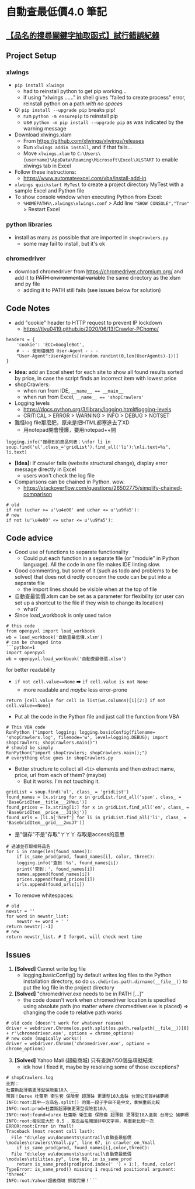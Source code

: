 # 自動查最低價4.0 筆記

## [【品名的搜尋關鍵字抽取函式】試行錯誤紀錄](https://hackmd.io/IIqZjuWqQv2hHS_BisxLsA)

## Project Setup
### xlwings
* `pip install xlwings`
    * had to reinstall python to get pip working...
    * if using "xlwings ......" in shell gives "failed to create process" error, reinstall python on a path *with no spaces*
* Q: `pip install --upgrade pip` breaks pip!
    * run `python -m ensurepip` to reinstall pip
    * use `python -m pip install --upgrade pip` as was indicated by the warning message
* Download xlwings.xlam
    * From https://github.com/xlwings/xlwings/releases
    * Run `xlwings addin install`, and if that fails...
    * Move `xlwings.xlam` to `C:\Users\{username}\AppData\Roaming\Microsoft\Excel\XLSTART` to enable xlwings tab in Excel
* Follow these instructions:
    * https://www.automateexcel.com/vba/install-add-in
* `xlwings quickstart MyTest` to create a project directory MyTest with a sample Excel and Python file
* To show console window when executing Python from Excel:
    * `%HOMEPATH%\.xlwings\xlwings.conf` > Add line `"SHOW CONSOLE","True"` > Restart Excel
### python libraries
* install as many as possible that are imported in `shopCrawlers.py`
    * some may fail to install, but it's ok
### chromedriver
* download chromedriver from https://chromedriver.chromium.org/ and add it to ~~PATH environmental variable~~ the same directory as the xlsm and py file
    * adding it to PATH still fails (see issues below for solution)


## Code Notes
* add "cookie" header to HTTP request to prevent IP lockdown
    * https://tlyu0419.github.io/2020/06/13/Crawler-PChome/
```python=1
headers = {
    'cookie': 'ECC=GoogleBot',
    # - - 使用隨機的 User-Agent - - - 
    "User-Agent":UserAgents[(random.randint(0,len(UserAgents)-1))]
}
```
* **Idea:** add an Excel sheet for each site to show all found results sorted by price, in case the script finds an incorrect item with lowest price
* shopCrawlers:
    * when run from IDE, `__name__ == __main__`
    * when run from Excel, `__name__ == 'shopCrawlers'`
* Logging levels
    * https://docs.python.org/3/library/logging.html#logging-levels
    * CRITICAL > ERROR > WARNING > INFO > DEBUG > NOTSET
* 難怪log file那麼肥，原來是把HTML都塞進去了XD
    * 用notepad開會慢爆，要用notepad++開
```python=1!
logging.info("搜尋到的商品列表：\nfor li in soup.find('ul',class_='gridList').find_all('li'):\nli.text=%s", li.text)
```
* **[Idea]:** If crawler fails (website structural change), display error message directly in Excel
    * users won't check the log file
* Comparisons can be chained in Python. wow.
    * https://stackoverflow.com/questions/26502775/simplify-chained-comparison
```python=1
# old
if not (uchar >= u'\u4e00' and uchar <= u'\u9fa5'):
# new
if not (u'\u4e00' <= uchar <= u'\u9fa5'):
```

## Code advice
* Good use of functions to separate functionality
    * Could put each function in a separate file (or "module" in Python language). All the code in one file makes IDE linting slow.
* Good commenting, but some of it (such as todo and problems to be solved) that does not directly concern the code can be put into a separate file
    * the import lines should be visible when at the top of file
* 自動查最低價.xlsm can be set as a parameter for flexibility (or user can set up a shortcut to the file if they wish to change its location)
    * what?
* Since load_workbook is only used twice
```python=1
# this code
from openpyxl import load_workbook
wb = load_workbook('自動查最低價.xlsm')
# can be changed into
```python=1
import openpyxl
wb = openpyxl.load_workbook('自動查最低價.xlsm')
```
for better readability
* `if not cell.value==None` :arrow_right: `if cell.value is not None`
    * more readable and *maybe* less error-prone
```python=1
return [cell.value for cell in list(ws.columns)[1][2:] if not cell.value==None]
```
* Put all the code in the Python file and just call the function from VBA
```python=1
# This VBA code
RunPython ("import logging; logging.basicConfig(filename= 'shopCrawlers.log', filemode='w', level=logging.DEBUG); import shopCrawlers; shopCrawlers.main()")
# should be simply
RunPython("import shopCrawlers; shopCrawlers.main();")
# everything else goes in shopCrawlers.py
```
* Better structure to collect all `<li>` elements and then extract name, price, url from each of them? (maybe)
    * But it works. I'm not touching it.
```python=1
gridList = soup.find('ul', class_ = 'gridList')
found_names = [x.string for x in gridList.find_all('span', class_ = 'BaseGridItem__title___2HWui')]
found_prices = [x.string[1:] for x in gridList.find_all('em', class_ = 'BaseGridItem__price___31jkj')]
found_urls = [li.a['href'] for li in gridList.find_all('li', class_ = 'BaseGridItem__grid___2wuJ7')]
```
* 是"儲存"不是"存取"ㄚㄚㄚ 存取是access的意思
```python=1
# 過濾並存取相符品名
for i in range(len(found_names)):
    if is_same_prod(prod, found_names[i], color, threeC):
	logging.info('查到：%s', found_names[i])
	print('查到：', found_names[i])
    names.append(found_names[i])
    prices.append(found_prices[i])
    urls.append(found_urls[i])
```
* To remove whitespaces:
```python=1
# old
newstr = ''
for word in newstr_list:
    newstr += word + ' '
return newstr[:-1]
# new
return newstr_list. # I forgot, will check next time
```

## Issues
1. **[Solved]** Cannot write log file
    * logging.basicConfig() by default writes log files to the Python installation directory, so do `os.chdir(os.path.dirname(__file__))` to put the log file in the project directory
2. **[Solved]** "chromedriver.exe needs to be in PATH [...]"
    * the code doesn't work when chromedriver location is specified using absolute path (no matter where chromedriver.exe is placed) => changing the code to relative path works
```python=1
# old code (doesn't work for whatever reason)
driver = webdriver.Chrome(os.path.split(os.path.realpath(__file__))[0] + r'\chromedriver.exe', options = chrome_options)
# new code (magically works!)
driver = webdriver.Chrome('chromedriver.exe', options = chrome_options)
```
3. **[Solved]** Yahoo Mall (超級商城) 只有查詢7/50個品項就結束
    * idk how I fixed it, maybe by resolving some of those exceptions?
```
# shopCrawlers.log
比對：
杜蕾斯超薄裝更薄型保險套10入 ___
現貨！Durex 杜蕾斯 衛生套 保險套 超薄裝 更薄型10入盒裝 台灣公司貨#捕夢網
INFO:root:其中一方品名.split() 的第一段子字串不是中文，拿掉重新比較
INFO:root:prod=杜蕾斯超薄裝更薄型保險套10入 ___
INFO:root:found=durex 杜蕾斯 衛生套 保險套 超薄裝 更薄型10入盒裝 台灣公 捕夢網
INFO:root:相似度大於 0.5 ，取走品名開頭非中文字串，再重新比較一次
ERROR:root:Error in Ymall!
Traceback (most recent call last):
  File "d:\eloy wu\documents\suntrail\自動查最低價\modules\crawlers\Ymall.py", line 67, in crawler_on_Ymall
    if is_same_prod(prod, found_names[i],color,threeC):
  File "d:\eloy wu\documents\suntrail\自動查最低價\modules\utilities.py", line 98, in is_same_prod
    return is_same_prod(prod[prod.index(' ') + 1:], found, color)
TypeError: is_same_prod() missing 1 required positional argument: 'threeC'
INFO:root:Yahoo!超級商城 抓取完畢！```